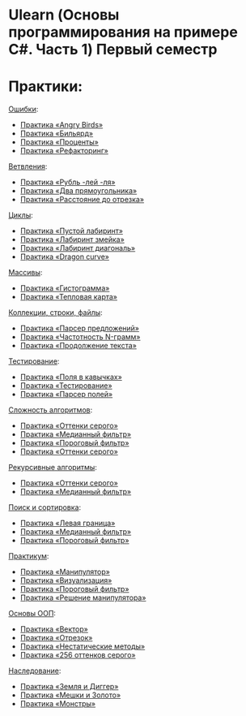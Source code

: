 #  Ulearn (Основы программирования на примере C#. Часть 1) Первый семестр

# Практики:


[Ошибки](https://ulearn.me/course/basicprogramming/ba4e3423-423a-4622-b2ca-0495f628cf74):
- [Практика «Angry Birds»](https://github.com/ve3xone/UlearnProjects/blob/main/1-semester/practices/AngryBirds/AngryBirdsTask.cs)
- [Практика «Бильярд»](https://github.com/ve3xone/UlearnProjects/blob/main/1-semester/practices/Billiards/BilliardsTask.cs)
- [Практика «Проценты»](https://github.com/ve3xone/UlearnProjects/blob/main/1-semester/practices/%D0%9F%D1%80%D0%B0%D0%BA%D1%82%D0%B8%D0%BA%D0%B0%20%C2%AB%D0%9F%D1%80%D0%BE%D1%86%D0%B5%D0%BD%D1%82%D1%8B%C2%BB.cs)
- [Практика «Рефакторинг»](https://github.com/ve3xone/UlearnProjects/blob/main/1-semester/practices/Risovatel/DrawingProgram.cs)


[Ветвления](https://ulearn.me/course/basicprogramming/b9d7e382-84ce-43f7-941b-c507fef25a41):
- [Практика «Рубль -лей -ля»](https://github.com/ve3xone/UlearnProjects/blob/main/1-semester/practices/Pluralize/PluralizeTask.cs)
- [Практика «Два прямоугольника»](https://github.com/ve3xone/UlearnProjects/blob/main/1-semester/practices/Rectangles/RectanglesTask.cs)
- [Практика «Расстояние до отрезка»](https://github.com/ve3xone/UlearnProjects/blob/main/1-semester/practices/DistanceTask/DistanceTask.cs)

[Циклы](https://ulearn.me/course/basicprogramming/3346baa2-9436-46fa-ac7c-3d392ce858b3):
- [Практика «Пустой лабиринт»](https://github.com/ve3xone/UlearnProjects/blob/main/1-semester/practices/Mazes/EmptyMazeTask.cs)
- [Практика «Лабиринт змейка»](https://github.com/ve3xone/UlearnProjects/blob/main/1-semester/practices/Mazes/SnakeMazeTask.cs)
- [Практика «Лабиринт диагональ»](https://github.com/ve3xone/UlearnProjects/blob/main/1-semester/practices/Mazes/DiagonalMazeTask.cs)
- [Практика «Dragon curve»](https://github.com/ve3xone/UlearnProjects/blob/main/1-semester/practices/Fractals/DragonFractalTask.cs)

[Массивы](https://ulearn.me/course/basicprogramming/728f7ec0-e504-4896-a75f-a663a8be5c3d):
- [Практика «Гистограмма»](https://github.com/ve3xone/UlearnProjects/blob/main/1-semester/practices/Names/HistogramTask.cs)
- [Практика «Тепловая карта»](https://github.com/ve3xone/UlearnProjects/blob/main/1-semester/practices/Names/HeatmapTask.cs)

[Коллекции, строки, файлы](https://ulearn.me/course/basicprogramming/eb0af5c2-4d17-4723-ba84-75cf9f9ee8d1):
- [Практика «Парсер предложений»](https://github.com/ve3xone/UlearnProjects/blob/main/1-semester/practices/TextAnalysis/SentencesParserTask.cs)
- [Практика «Частотность N-грамм»](https://github.com/ve3xone/UlearnProjects/blob/main/1-semester/practices/TextAnalysis/FrequencyAnalysisTask.cs)
- [Практика «Продолжение текста»](https://github.com/ve3xone/UlearnProjects/blob/main/1-semester/practices/TextAnalysis/TextGeneratorTask.cs)

[Тестирование](https://ulearn.me/course/basicprogramming/Testirovanie_fc83621d-5787-42fa-81b9-4ba30575c963):
- [Практика «Поля в кавычках»](https://github.com/ve3xone/UlearnProjects/blob/main/1-semester/practices/TableParser_complete/QuotedFieldTask.cs)
- [Практика «Тестирование»](https://github.com/ve3xone/UlearnProjects/blob/main/1-semester/practices/%D0%9F%D1%80%D0%B0%D0%BA%D1%82%D0%B8%D0%BA%D0%B0%20%C2%AB%D0%A2%D0%B5%D1%81%D1%82%D0%B8%D1%80%D0%BE%D0%B2%D0%B0%D0%BD%D0%B8%D0%B5%C2%BB.cs)
- [Практика «Парсер полей»](https://github.com/ve3xone/UlearnProjects/blob/main/1-semester/practices/TableParser_complete/FieldsParserTask.cs)

[Сложность алгоритмов](https://ulearn.me/course/basicprogramming/O_vazhnosti_algoritmov_0728da8d-eb4e-4cd6-873e-a41363755f49):
- [Практика «Оттенки серого»](https://github.com/ve3xone/UlearnProjects/blob/main/1-semester/practices/image/GrayscaleTask.cs)
- [Практика «Медианный фильтр»](https://github.com/ve3xone/UlearnProjects/blob/main/1-semester/practices/image/MedianFilterTask.cs)
- [Практика «Пороговый фильтр»](https://github.com/ve3xone/UlearnProjects/blob/main/1-semester/practices/image/ThresholdFilterTask.cs)
- [Практика «Оттенки серого»](https://github.com/ve3xone/UlearnProjects/blob/main/1-semester/practices/image/SobelFilterTask.cs)

[Рекурсивные алгоритмы](https://ulearn.me/course/basicprogramming/Rekursiya_caec41b0-3166-40c0-9ded-3941c7f0b91d):
- [Практика «Оттенки серого»](https://github.com/ve3xone/UlearnProjects/blob/main/1-semester/practices/Passwords/CaseAlternatorTask.cs)
- [Практика «Медианный фильтр»](https://github.com/ve3xone/UlearnProjects/blob/main/1-semester/practices/route-planning/PathFinderTask.cs)

[Поиск и сортировка](https://ulearn.me/course/basicprogramming/Binarnyy_poisk_d48408e2-8baf-4742-8f87-c0c866ee4d38):
- [Практика «Левая граница»](https://github.com/ve3xone/UlearnProjects/blob/main/1-semester/practices/autocomplete/LeftBorderTask.cs)
- [Практика «Медианный фильтр»](https://github.com/ve3xone/UlearnProjects/blob/main/1-semester/practices/autocomplete/RightBorderTask.cs)
- [Практика «Пороговый фильтр»](https://github.com/ve3xone/UlearnProjects/blob/main/1-semester/practices/autocomplete/AutocompleteTask.cs)

[Практикум](https://ulearn.me/course/basicprogramming/O_vazhnosti_algoritmov_0728da8d-eb4e-4cd6-873e-a41363755f49):
- [Практика «Манипулятор»](https://github.com/ve3xone/UlearnProjects/blob/main/1-semester/practices/manipulator/AnglesToCoordinatesTask.cs)
- [Практика «Визуализация»](https://github.com/ve3xone/UlearnProjects/blob/main/1-semester/practices/manipulator/VisualizerTask.cs)
- [Практика «Пороговый фильтр»](https://github.com/ve3xone/UlearnProjects/blob/main/1-semester/practices/manipulator/TriangleTask.cs)
- [Практика «Решение манипулятора»](https://github.com/ve3xone/UlearnProjects/blob/main/1-semester/practices/manipulator/ManipulatorTask.cs)

[Основы ООП](https://ulearn.me/course/basicprogramming/Klassy_9eb68528-17cb-4d7f-99f3-40210a8f6cef):
- [Практика «Вектор»](https://github.com/ve3xone/UlearnProjects/blob/main/1-semester/practices/%D0%9F%D1%80%D0%B0%D0%BA%D1%82%D0%B8%D0%BA%D0%B0%20%C2%AB%D0%92%D0%B5%D0%BA%D1%82%D0%BE%D1%80%C2%BB.cs)
- [Практика «Отрезок»](https://github.com/ve3xone/UlearnProjects/blob/main/1-semester/practices/%D0%9F%D1%80%D0%B0%D0%BA%D1%82%D0%B8%D0%BA%D0%B0%20%C2%AB%D0%9E%D1%82%D1%80%D0%B5%D0%B7%D0%BE%D0%BA%C2%BB.cs)
- [Практика «Нестатические методы»](https://github.com/ve3xone/UlearnProjects/blob/main/1-semester/practices/%D0%9F%D1%80%D0%B0%D0%BA%D1%82%D0%B8%D0%BA%D0%B0%20%C2%AB%D0%9D%D0%B5%D1%81%D1%82%D0%B0%D1%82%D0%B8%D1%87%D0%B5%D1%81%D0%BA%D0%B8%D0%B5%20%D0%BC%D0%B5%D1%82%D0%BE%D0%B4%D1%8B%C2%BB.cs)
- [Практика «256 оттенков серого»](https://github.com/ve3xone/UlearnProjects/blob/main/1-semester/practices/GeometryPainting/SegmentExtensions.cs)

[Наследование](https://ulearn.me/course/basicprogramming/Postanovka_problemy_a969ed1f-fc3e-4dcc-8d05-6015069e3dcf):
- [Практика «Земля и Диггер»](https://github.com/ve3xone/UlearnProjects/blob/main/1-semester/practices/Digger/%D0%9F%D1%80%D0%B0%D0%BA%D1%82%D0%B8%D0%BA%D0%B0%20%C2%AB%D0%97%D0%B5%D0%BC%D0%BB%D1%8F%20%D0%B8%20%D0%94%D0%B8%D0%B3%D0%B3%D0%B5%D1%80%C2%BB.cs)
- [Практика «Мешки и Золото»](https://github.com/ve3xone/UlearnProjects/blob/main/1-semester/practices/Digger/%D0%9F%D1%80%D0%B0%D0%BA%D1%82%D0%B8%D0%BA%D0%B0%20%C2%AB%D0%9C%D0%B5%D1%88%D0%BA%D0%B8%20%D0%B8%20%D0%97%D0%BE%D0%BB%D0%BE%D1%82%D0%BE%C2%BB.cs)
- [Практика «Монстры»](https://github.com/ve3xone/UlearnProjects/blob/main/1-semester/practices/Digger/%D0%9F%D1%80%D0%B0%D0%BA%D1%82%D0%B8%D0%BA%D0%B0%20%C2%AB%D0%9C%D0%BE%D0%BD%D1%81%D1%82%D1%80%D1%8B%C2%BB.cs)